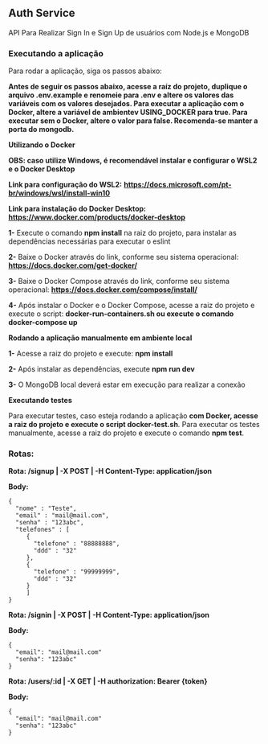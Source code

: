 ## Auth Service

API Para Realizar Sign In e Sign Up de usuários com Node.js e MongoDB

### Executando a aplicação

Para rodar a aplicação, siga os passos abaixo:

**Antes de seguir os passos abaixo, acesse a raíz do projeto, duplique o arquivo .env.example e renomeie para .env e altere os valores das variáveis com os valores desejados. Para executar a aplicação com o Docker, altere a variável de ambientev USING_DOCKER para true. Para executar sem o Docker, altere o valor para false. Recomenda-se manter a porta do mongodb.**

**Utilizando o Docker**

**OBS: caso utilize Windows, é recomendável instalar e configurar o WSL2 e o Docker Desktop**

**Link para configuração do WSL2:** **https://docs.microsoft.com/pt-br/windows/wsl/install-win10**

**Link para instalação do Docker Desktop:** **https://www.docker.com/products/docker-desktop**

**1-** Execute o comando **npm install** na raiz do projeto, para instalar as dependências necessárias para executar o eslint

**2-** Baixe o Docker através do link, conforme seu sistema operacional: **https://docs.docker.com/get-docker/**

**3-** Baixe o Docker Compose através do link, conforme seu sistema operacional: **https://docs.docker.com/compose/install/**

**4-** Após instalar o Docker e o Docker Compose, acesse a raiz do projeto e execute o script: **docker-run-containers.sh ou execute o comando docker-compose up**

**Rodando a aplicação manualmente em ambiente local**

**1-** Acesse a raiz do projeto e execute: **npm install**

**2-** Após instalar as dependências, execute **npm run dev**

**3-** O MongoDB local deverá estar em execução para realizar a conexão

**Executando testes**

Para executar testes, caso esteja rodando a aplicação **com Docker, acesse a raiz do projeto e execute o script docker-test.sh**.  Para executar os testes manualmente, acesse a raiz do projeto e execute o comando **npm test**.

### Rotas:

**Rota: /signup | -X POST | -H Content-Type: application/json**

**Body:**
```
{
  "nome" : "Teste",
  "email" : "mail@mail.com",
  "senha" : "123abc",
  "telefones" : [
     {
       "telefone" : "88888888",
       "ddd" : "32"
     },
     {
       "telefone" : "99999999",
       "ddd" : "32"
     }
	 ]
}
```

**Rota: /signin | -X POST | -H Content-Type: application/json**

**Body:**
```
{
  "email": "mail@mail.com"
  "senha": "123abc"
}
```

**Rota: /users/:id | -X GET | -H authorization: Bearer {token}**

**Body:**
```
{
  "email": "mail@mail.com"
  "senha": "123abc"
}
```

